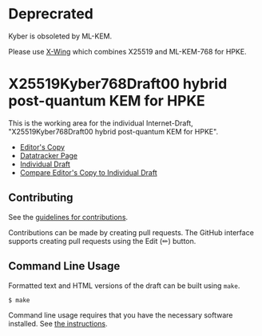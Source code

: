 # Deprecrated

Kyber is obsoleted by ML-KEM.

Please use [X-Wing](https://github.com/dconnolly/draft-connolly-cfrg-xwing-kem) which combines X25519 and ML-KEM-768 for HPKE.


# X25519Kyber768Draft00 hybrid post-quantum KEM for HPKE

This is the working area for the individual Internet-Draft, "X25519Kyber768Draft00 hybrid post-quantum KEM for HPKE".

* [Editor's Copy](https://bwesterb.github.io/draft-westerbaan-cfrg-hpke-xyber768d00/#go.draft-westerbaan-cfrg-hpke-xyber768d00.html)
* [Datatracker Page](https://datatracker.ietf.org/doc/draft-westerbaan-cfrg-hpke-xyber768d00)
* [Individual Draft](https://datatracker.ietf.org/doc/html/draft-westerbaan-cfrg-hpke-xyber768d00)
* [Compare Editor's Copy to Individual Draft](https://bwesterb.github.io/draft-westerbaan-cfrg-hpke-xyber768d00/#go.draft-westerbaan-cfrg-hpke-xyber768d00.diff)


## Contributing

See the
[guidelines for contributions](https://github.com/bwesterb/draft-westerbaan-cfrg-hpke-xyber768d00/blob/main/CONTRIBUTING.md).

Contributions can be made by creating pull requests.
The GitHub interface supports creating pull requests using the Edit (✏) button.


## Command Line Usage

Formatted text and HTML versions of the draft can be built using `make`.

```sh
$ make
```

Command line usage requires that you have the necessary software installed.  See
[the instructions](https://github.com/martinthomson/i-d-template/blob/main/doc/SETUP.md).

